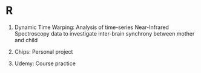 # R

1. Dynamic Time Warping: Analysis of time-series Near-Infrared Spectroscopy data to investigate inter-brain synchrony between mother and child

2. Chips: Personal project

3. Udemy: Course practice
